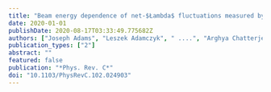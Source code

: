 ```yaml
---
title: "Beam energy dependence of net-$Łambda$ fluctuations measured by the STAR experiment at RHIC"
date: 2020-01-01
publishDate: 2020-08-17T03:33:49.775682Z
authors: ["Joseph Adams", "Leszek Adamczyk", " ....", "Arghya Chatterjee", "others [STAR Collaboration]"]
publication_types: ["2"]
abstract: ""
featured: false
publication: "*Phys. Rev. C*"
doi: "10.1103/PhysRevC.102.024903"
---
```



